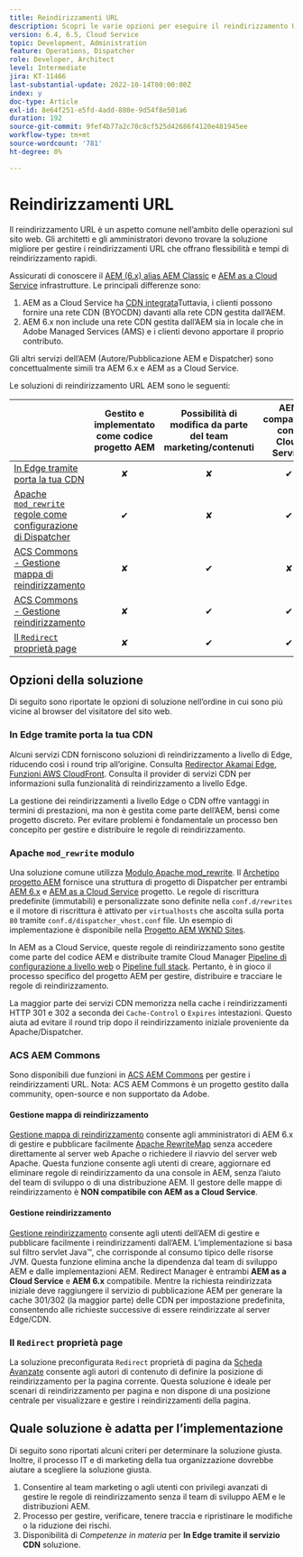 ```yaml
---
title: Reindirizzamenti URL
description: Scopri le varie opzioni per eseguire il reindirizzamento URL in AEM.
version: 6.4, 6.5, Cloud Service
topic: Development, Administration
feature: Operations, Dispatcher
role: Developer, Architect
level: Intermediate
jira: KT-11466
last-substantial-update: 2022-10-14T00:00:00Z
index: y
doc-type: Article
exl-id: 8e64f251-e5fd-4add-880e-9d54f8e501a6
duration: 192
source-git-commit: 9fef4b77a2c70c8cf525d42686f4120e481945ee
workflow-type: tm+mt
source-wordcount: '781'
ht-degree: 0%

---
```


# Reindirizzamenti URL

Il reindirizzamento URL è un aspetto comune nell’ambito delle operazioni sul sito web. Gli architetti e gli amministratori devono trovare la soluzione migliore per gestire i reindirizzamenti URL che offrano flessibilità e tempi di reindirizzamento rapidi.

Assicurati di conoscere il [AEM (6.x) alias AEM Classic](https://experienceleague.adobe.com/docs/experience-manager-learn/dispatcher-tutorial/chapter-2.html#the-%E2%80%9Clegacy%E2%80%9D-setup) e [AEM as a Cloud Service](https://experienceleague.adobe.com/docs/experience-manager-cloud-service/content/overview/architecture.html#runtime-architecture) infrastrutture. Le principali differenze sono:

1. AEM as a Cloud Service ha [CDN integrata](https://experienceleague.adobe.com/docs/experience-manager-cloud-service/content/implementing/content-delivery/cdn.html)Tuttavia, i clienti possono fornire una rete CDN (BYOCDN) davanti alla rete CDN gestita dall’AEM.
1. AEM 6.x non include una rete CDN gestita dall’AEM sia in locale che in Adobe Managed Services (AMS) e i clienti devono apportare il proprio contributo.

Gli altri servizi dell’AEM (Autore/Pubblicazione AEM e Dispatcher) sono concettualmente simili tra AEM 6.x e AEM as a Cloud Service.

Le soluzioni di reindirizzamento URL AEM sono le seguenti:

|                                                   | Gestito e implementato come codice progetto AEM | Possibilità di modifica da parte del team marketing/contenuti | AEM compatibile con il Cloud Service | Dove avviene l’esecuzione del reindirizzamento |
|---------------------------------------------------|:-----------------------:|:---------------------:|:---------------------:| :---------------------:|
| [In Edge tramite porta la tua CDN](#at-edge-via-bring-your-own-cdn) | ✘ | ✘ | ✔ | Edge/CDN |
| [Apache `mod_rewrite` regole come configurazione di Dispatcher](#apache-mod_rewrite-module) | ✔ | ✘ | ✔ | Dispatcher |
| [ACS Commons - Gestione mappa di reindirizzamento](#redirect-map-manager) | ✘ | ✔ | ✘ | Dispatcher |
| [ACS Commons - Gestione reindirizzamento](#redirect-manager) | ✘ | ✔ | ✔ | AEM |
| [Il `Redirect` proprietà page](#the-redirect-page-property) | ✘ | ✔ | ✔ | AEM |


## Opzioni della soluzione

Di seguito sono riportate le opzioni di soluzione nell’ordine in cui sono più vicine al browser del visitatore del sito web.

### In Edge tramite porta la tua CDN

Alcuni servizi CDN forniscono soluzioni di reindirizzamento a livello di Edge, riducendo così i round trip all’origine. Consulta [Redirector Akamai Edge](https://techdocs.akamai.com/cloudlets/docs/what-edge-redirector), [Funzioni AWS CloudFront](https://docs.aws.amazon.com/AmazonCloudFront/latest/DeveloperGuide/cloudfront-functions.html). Consulta il provider di servizi CDN per informazioni sulla funzionalità di reindirizzamento a livello Edge.

La gestione dei reindirizzamenti a livello Edge o CDN offre vantaggi in termini di prestazioni, ma non è gestita come parte dell’AEM, bensì come progetto discreto. Per evitare problemi è fondamentale un processo ben concepito per gestire e distribuire le regole di reindirizzamento.


### Apache `mod_rewrite` modulo

Una soluzione comune utilizza [Modulo Apache mod_rewrite](https://httpd.apache.org/docs/current/mod/mod_rewrite.html). Il [Archetipo progetto AEM](https://github.com/adobe/aem-project-archetype) fornisce una struttura di progetto di Dispatcher per entrambi [AEM 6.x](https://github.com/adobe/aem-project-archetype/tree/develop/src/main/archetype/dispatcher.ams#file-structure) e [AEM as a Cloud Service](https://github.com/adobe/aem-project-archetype/tree/develop/src/main/archetype/dispatcher.cloud#file-structure) progetto. Le regole di riscrittura predefinite (immutabili) e personalizzate sono definite nella `conf.d/rewrites` e il motore di riscrittura è attivato per `virtualhosts` che ascolta sulla porta `80` tramite `conf.d/dispatcher_vhost.conf` file. Un esempio di implementazione è disponibile nella [Progetto AEM WKND Sites](https://github.com/adobe/aem-guides-wknd/tree/main/dispatcher/src/conf.d/rewrites).

In AEM as a Cloud Service, queste regole di reindirizzamento sono gestite come parte del codice AEM e distribuite tramite Cloud Manager [Pipeline di configurazione a livello web](https://experienceleague.adobe.com/docs/experience-manager-cloud-service/content/implementing/using-cloud-manager/cicd-pipelines/introduction-ci-cd-pipelines.html#web-tier-config-pipelines) o [Pipeline full stack](https://experienceleague.adobe.com/docs/experience-manager-cloud-service/content/implementing/using-cloud-manager/cicd-pipelines/introduction-ci-cd-pipelines.html#full-stack-pipeline). Pertanto, è in gioco il processo specifico del progetto AEM per gestire, distribuire e tracciare le regole di reindirizzamento.

La maggior parte dei servizi CDN memorizza nella cache i reindirizzamenti HTTP 301 e 302 a seconda dei `Cache-Control` o `Expires` intestazioni. Questo aiuta ad evitare il round trip dopo il reindirizzamento iniziale proveniente da Apache/Dispatcher.


### ACS AEM Commons

Sono disponibili due funzioni in [ACS AEM Commons](https://adobe-consulting-services.github.io/acs-aem-commons/) per gestire i reindirizzamenti URL. Nota: ACS AEM Commons è un progetto gestito dalla community, open-source e non supportato da Adobe.

#### Gestione mappa di reindirizzamento

[Gestione mappa di reindirizzamento](https://adobe-consulting-services.github.io/acs-aem-commons/features/redirect-map-manager/index.html) consente agli amministratori di AEM 6.x di gestire e pubblicare facilmente [Apache RewriteMap](https://httpd.apache.org/docs/2.4/rewrite/rewritemap.html) senza accedere direttamente al server web Apache o richiedere il riavvio del server web Apache. Questa funzione consente agli utenti di creare, aggiornare ed eliminare regole di reindirizzamento da una console in AEM, senza l’aiuto del team di sviluppo o di una distribuzione AEM. Il gestore delle mappe di reindirizzamento è **NON compatibile con AEM as a Cloud Service**.

#### Gestione reindirizzamento

[Gestione reindirizzamento](https://adobe-consulting-services.github.io/acs-aem-commons/features/redirect-manager/index.html) consente agli utenti dell’AEM di gestire e pubblicare facilmente i reindirizzamenti dall’AEM. L’implementazione si basa sul filtro servlet Java™, che corrisponde al consumo tipico delle risorse JVM. Questa funzione elimina anche la dipendenza dal team di sviluppo AEM e dalle implementazioni AEM. Redirect Manager è entrambi **AEM as a Cloud Service** e **AEM 6.x** compatibile. Mentre la richiesta reindirizzata iniziale deve raggiungere il servizio di pubblicazione AEM per generare la cache 301/302 (la maggior parte) delle CDN per impostazione predefinita, consentendo alle richieste successive di essere reindirizzate al server Edge/CDN.

### Il `Redirect` proprietà page

La soluzione preconfigurata `Redirect` proprietà di pagina da [Scheda Avanzate](https://experienceleague.adobe.com/docs/experience-manager-cloud-service/content/sites/authoring/fundamentals/page-properties.html#advanced) consente agli autori di contenuto di definire la posizione di reindirizzamento per la pagina corrente. Questa soluzione è ideale per scenari di reindirizzamento per pagina e non dispone di una posizione centrale per visualizzare e gestire i reindirizzamenti della pagina.

## Quale soluzione è adatta per l’implementazione

Di seguito sono riportati alcuni criteri per determinare la soluzione giusta. Inoltre, il processo IT e di marketing della tua organizzazione dovrebbe aiutare a scegliere la soluzione giusta.

1. Consentire al team marketing o agli utenti con privilegi avanzati di gestire le regole di reindirizzamento senza il team di sviluppo AEM e le distribuzioni AEM.
1. Processo per gestire, verificare, tenere traccia e ripristinare le modifiche o la riduzione dei rischi.
1. Disponibilità di _Competenze in materia_ per **In Edge tramite il servizio CDN** soluzione.
